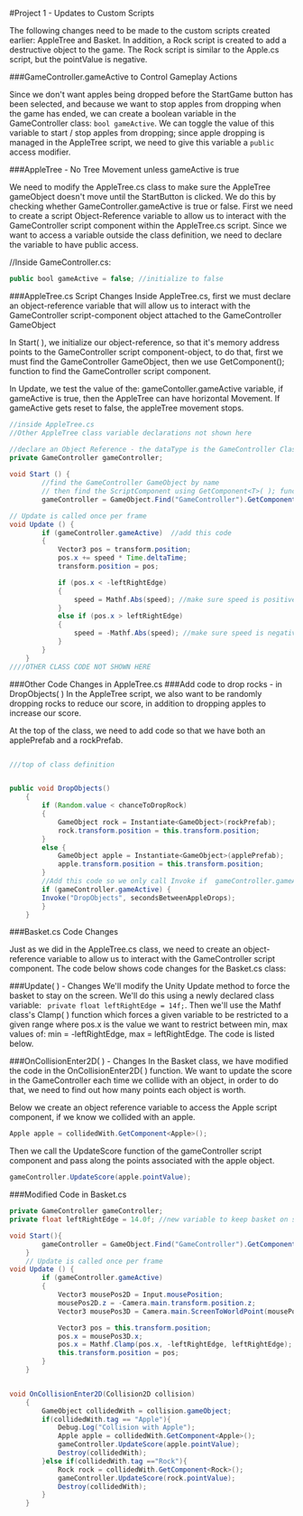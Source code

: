 #Project 1 - Updates to Custom Scripts

The following changes need to be made to the custom scripts created earlier: AppleTree and Basket.  In addition, a Rock script is created to add a destructive object to the game. The Rock script is similar to the Apple.cs script, but the pointValue is negative.  

###GameController.gameActive to Control Gameplay Actions 

Since we don't want apples being dropped before the StartGame button has been selected, and because we want to stop apples from dropping when the game has ended, we can create a boolean variable in the GameController class: `bool gameActive`.  We can toggle the value of this variable to start / stop apples from dropping; since apple dropping is managed in the AppleTree script, we need to give this variable a `public` access modifier.  

###AppleTree - No Tree Movement unless gameActive is true

We need to modify the AppleTree.cs class to make sure the AppleTree gameObject doesn't move until the StartButton is clicked.  We do this by checking whether GameController.gameActive is true or false.  First we need to create a script Object-Reference variable to allow us to interact with the GameController script component within the AppleTree.cs script.  Since we want to access a variable outside the class definition, we need to declare the variable to have public access.

//Inside GameController.cs:

```java
public bool gameActive = false; //initialize to false
```

###AppleTree.cs Script Changes
Inside AppleTree.cs, first we must declare an object-reference variable that will allow us to interact with the GameController script-component object attached to the GameController GameObject

In Start( ), we initialize our object-reference, so that it's memory address points to the GameController script component-object, to do that, first we must find the GameController GameObject, then we use GetComponent<T>(); function to find the GameController script component.

In Update, we test the value of the: gameContoller.gameActive variable, if gameActive is true, then the AppleTree can have horizontal Movement.  If gameActive gets reset to false, the appleTree movement stops.


```java
//inside AppleTree.cs
//Other AppleTree class variable declarations not shown here

//declare an Object Reference - the dataType is the GameController Class Name
private GameController gameController;  
 
void Start () {  
        //find the GameController GameObject by name
        // then find the ScriptComponent using GetComponent<T>( ); function
        gameController = GameObject.Find("GameController").GetComponent<GameController>();

// Update is called once per frame
void Update () {
        if (gameController.gameActive)  //add this code
        {
            Vector3 pos = transform.position;
            pos.x += speed * Time.deltaTime;
            transform.position = pos;

            if (pos.x < -leftRightEdge)
            {
                speed = Mathf.Abs(speed); //make sure speed is positive
            }
            else if (pos.x > leftRightEdge)
            {
                speed = -Mathf.Abs(speed); //make sure speed is negative
            }
        }
	}
////OTHER CLASS CODE NOT SHOWN HERE
```
###Other Code Changes in AppleTree.cs
 ###Add code to drop rocks - in DropObjects( ) 
 In the AppleTree script, we also want to be randomly dropping rocks to reduce our score, in addition to dropping apples to increase our score.  
 
 At the top of the class, we need to add code so that we have both an applePrefab and a rockPrefab.

```java

///top of class definition


public void DropObjects()
    {
        if (Random.value < chanceToDropRock)
        {
            GameObject rock = Instantiate<GameObject>(rockPrefab);
            rock.transform.position = this.transform.position;
        }
        else { 
            GameObject apple = Instantiate<GameObject>(applePrefab);
            apple.transform.position = this.transform.position;
        }
        //Add this code so we only call Invoke if  gameController.gameActive is true.
        if (gameController.gameActive) { 
        Invoke("DropObjects", secondsBetweenAppleDrops);
        }
    }

```

###Basket.cs Code Changes

Just as we did in the AppleTree.cs class, we need to create an object-reference variable to allow us to interact with the GameController script component.  The code below shows code changes for the Basket.cs class:

###Update( ) - Changes
We'll modify the Unity Update method to force the basket to stay on the screen.  We'll do this using a newly declared class variable: ` private float leftRightEdge = 14f;`. 
Then we'll use the Mathf class's Clamp( ) function which forces a given variable to be restricted to a given range where pos.x is the value we want to restrict between min, max values of: min = -leftRightEdge, max = leftRightEdge.  The code is listed below.

###OnCollisionEnter2D( ) - Changes
In the Basket class, we have modified the code in the OnCollisionEnter2D( ) function.  We want to update the score in the GameController each time we collide with an object, in order to do that, we need to find out how many points each object is worth.  

Below we create an object reference variable to access the Apple script component, if we know we collided with an apple.


```java
Apple apple = collidedWith.GetComponent<Apple>(); 
```

Then we call the UpdateScore function of the gameController script component and pass along the points associated with the apple object.


```java
gameController.UpdateScore(apple.pointValue);
```


###Modified Code in Basket.cs 
   
```java
private GameController gameController;
private float leftRightEdge = 14.0f; //new variable to keep basket on screen

void Start(){
        gameController = GameObject.Find("GameController").GetComponent<GameController>();
    }
	// Update is called once per frame
void Update () {
        if (gameController.gameActive)
        {
            Vector3 mousePos2D = Input.mousePosition;
            mousePos2D.z = -Camera.main.transform.position.z;
            Vector3 mousePos3D = Camera.main.ScreenToWorldPoint(mousePos2D);

            Vector3 pos = this.transform.position;
            pos.x = mousePos3D.x;
            pos.x = Mathf.Clamp(pos.x, -leftRightEdge, leftRightEdge); //we can force the basket to stay on screen using the Mathf.Clamp( ) function.  
            this.transform.position = pos;
        }
	}


void OnCollisionEnter2D(Collision2D collision)
    {
        GameObject collidedWith = collision.gameObject;
        if(collidedWith.tag == "Apple"){
            Debug.Log("Collision with Apple");
            Apple apple = collidedWith.GetComponent<Apple>();
            gameController.UpdateScore(apple.pointValue);
            Destroy(collidedWith);
        }else if(collidedWith.tag =="Rock"){
            Rock rock = collidedWith.GetComponent<Rock>();
            gameController.UpdateScore(rock.pointValue);
            Destroy(collidedWith);
        }
    }	 
```

